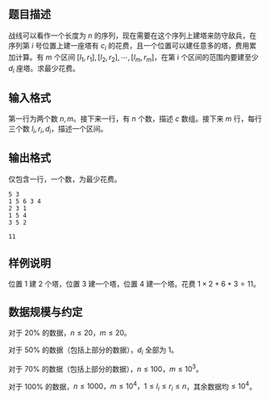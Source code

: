 ## 题目描述

战线可以看作一个长度为 $n$ 的序列，现在需要在这个序列上建塔来防守敌兵，在序列第 $i$ 号位置上建一座塔有 $c_i$ 的花费，且一个位置可以建任意多的塔，费用累加计算。有  $m$ 个区间 $[l_1, r_1], [l_2, r_2], \cdots, [l_m, r_m]$，在第 i 个区间的范围内要建至少 $d_i$ 座塔。求最少花费。

## 输入格式

第一行为两个数 $n, m$。接下来一行，有 $n$ 个数，描述 $c$ 数组。接下来 $m$ 行，每行三个数 $l
_i,r_i,d_i$，描述一个区间。

## 输出格式

仅包含一行，一个数，为最少花费。



```input1
5 3
1 5 6 3 4
2 3 1
1 5 4
3 5 2
```



```output1
11
```

## 样例说明

位置 $1$ 建 $2$ 个塔，位置 $3$ 建一个塔，位置 $4$ 建一个塔。花费 $1 \times 2+6+3=11$。

## 数据规模与约定

对于 $20\%$ 的数据，$n\le20$，$m \le 20$。

对于 $50\%$ 的数据（包括上部分的数据），$d_i$ 全部为 $1$。

对于 $70\%$ 的数据（包括上部分的数据），$n\le 100，m\le 10^3$。

对于 $100\%$ 的数据，$n\le 1000，m\le 10^4，1\le l_i\le r_i\le n$，其余数据均$\le 10^4$。

